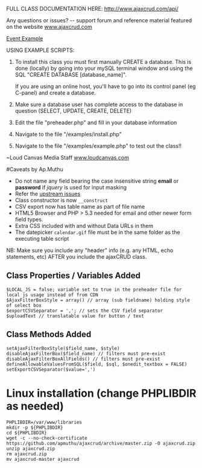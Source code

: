 FULL CLASS DOCUMENTATION HERE:
http://www.ajaxcrud.com/api/

Any questions or issues? -- support forum and reference material featured on the website www.ajaxcrud.com

[Event Example](examples/events)

USING EXAMPLE SCRIPTS:

1) To install this class you must first manually CREATE a database. This is done (locally) by going
   into your mySQL terminal window and using the SQL "CREATE DATABASE [database_name]".

   If you are using an online host, you'll have to go into its control panel (eg C-panel) and create a database.

2) Make sure a database user has complete access to the database in question (SELECT, UPDATE, CREATE, DELETE)

3) Edit the file "preheader.php" and fill in your database information

4) Navigate to the file "/examples/install.php"

5) Navigate to the file "/examples/example.php" to test out the class!!


~Loud Canvas Media Staff
www.loudcanvas.com

#Caveats by Ap.Muthu
* Do not name any field bearing the case insensitive string **email** or **password** if *jquery* is used for input masking
* Refer the [upstream issues](https://github.com/iceman101184/ajaxcrud/issues)
* Class constructor is now `__construct`
* CSV export now has table name as part of file name
* HTML5 Browser and PHP > 5.3 needed for email and other newer form field types.
* Extra CSS included with and without Data URLs in them
* The datepicker `calendar.gif` file must be in the same folder as the executing table script

NB: Make sure you include any "header" info (e.g. any HTML, echo statements, etc) AFTER you 
include the ajaxCRUD class.

## Class Properties / Variables Added
````
$LOCAL_JS = false; variable set to true in the preheader file for local js usage instead of from CDN
$AjaxFilterBoxStyle = array() // array (sub fieldname) holding style of select box
$exportCSVSeparator = ','; // sets the CSV field separator
$uploadText // translatable value for button / text
````

## Class Methods Added
````
setAjaxFilterBoxStyle($field_name, $style)
disableAjaxFilterBox($field_name) // filters must pre-exist
disableAjaxFilterBoxAllFields() // filters must pre-exist
defineAllowableValuesFromSQL($field, $sql, $onedit_textbox = FALSE)
setExportCSVSeparator($value=',')
````

# Linux installation (change PHPLIBDIR as needed)
````
PHPLIBDIR=/var/www/libraries
mkdir -p ${PHPLIBDIR}
cd ${PHPLIBDIR}
wget -c --no-check-certificate https://github.com/apmuthu/ajaxcrud/archive/master.zip -O ajaxcrud.zip
unzip ajaxcrud.zip
rm ajaxcrud.zip
mv ajaxcrud-master ajaxcrud
````
